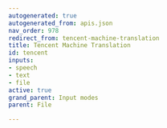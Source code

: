```yaml
---
autogenerated: true
autogenerated_from: apis.json
nav_order: 978
redirect_from: tencent-machine-translation
title: Tencent Machine Translation
id: tencent
inputs:
- speech
- text
- file
active: true
grand_parent: Input modes
parent: File

---
```


